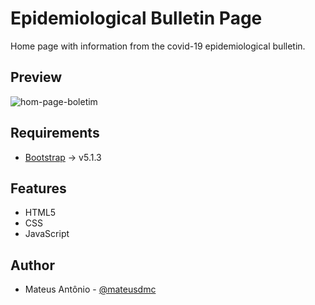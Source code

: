 # Epidemiological Bulletin Page
Home page with information from the covid-19 epidemiological bulletin.

## Preview
![hom-page-boletim](https://user-images.githubusercontent.com/61219090/136707968-811fc7b4-20d8-4f98-9b70-a5d087caff31.png)

## Requirements
- [Bootstrap](https://getbootstrap.com/) -> v5.1.3

## Features
- HTML5
- CSS
- JavaScript

## Author
- Mateus Antônio - [@mateusdmc](https://www.linkedin.com/in/mateus-ant%C3%B4nio-206a06179/)
